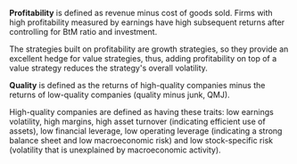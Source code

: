 **Profitability** is defined as revenue minus cost of goods sold. Firms with high profitability measured by earnings have high subsequent returns after controlling for BtM ratio and investment.

The strategies built on profitability are growth strategies, so they provide an excellent hedge for value strategies, thus, adding profitability on top of a value strategy reduces the strategy's overall volatility.

**Quality** is defined as the returns of high-quality companies minus the returns of low-quality companies (quality minus junk, QMJ).

High-quality companies are defined as having these traits: low earnings volatility, high margins, high asset turnover (indicating efficient use of assets), low financial leverage, low operating leverage (indicating a strong balance sheet and low macroeconomic risk) and low stock-specific risk (volatility that is unexplained by macroeconomic activity).